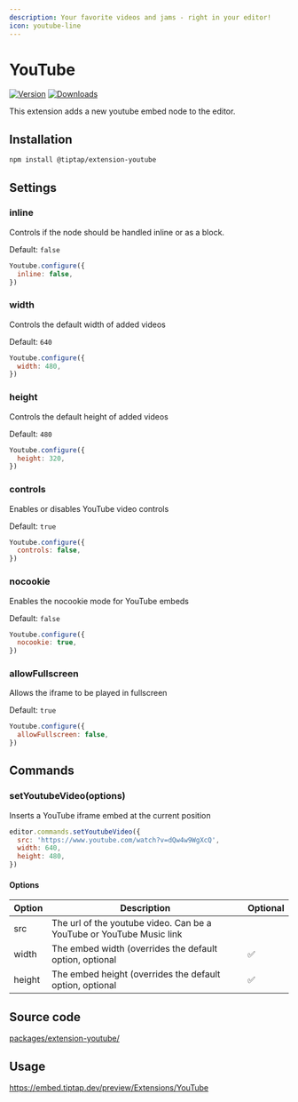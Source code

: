 ```yaml
---
description: Your favorite videos and jams - right in your editor!
icon: youtube-line
---
```


# YouTube
[![Version](https://img.shields.io/npm/v/@tiptap/extension-youtube.svg?label=version)](https://www.npmjs.com/package/@tiptap/extension-youtube)
[![Downloads](https://img.shields.io/npm/dm/@tiptap/extension-youtube.svg)](https://npmcharts.com/compare/@tiptap/extension-youtube?minimal=true)

This extension adds a new youtube embed node to the editor.

## Installation
```bash
npm install @tiptap/extension-youtube
```

## Settings

### inline
Controls if the node should be handled inline or as a block.

Default: `false`

```js
Youtube.configure({
  inline: false,
})
```

### width
Controls the default width of added videos

Default: `640`

```js
Youtube.configure({
  width: 480,
})
```

### height
Controls the default height of added videos

Default: `480`

```js
Youtube.configure({
  height: 320,
})
```

### controls
Enables or disables YouTube video controls

Default: `true`

```js
Youtube.configure({
  controls: false,
})
```

### nocookie
Enables the nocookie mode for YouTube embeds

Default: `false`

```js
Youtube.configure({
  nocookie: true,
})
```

### allowFullscreen
Allows the iframe to be played in fullscreen

Default: `true`

```js
Youtube.configure({
  allowFullscreen: false,
})
```


## Commands

### setYoutubeVideo(options)
Inserts a YouTube iframe embed at the current position

```js
editor.commands.setYoutubeVideo({
  src: 'https://www.youtube.com/watch?v=dQw4w9WgXcQ',
  width: 640,
  height: 480,
})
```

#### Options

| Option           | Description                                                             | Optional |
| ---------------- | ----------------------------------------------------------------------- | -------- |
| src              | The url of the youtube video. Can be a YouTube or YouTube Music link    |          |
| width            | The embed width (overrides the default option, optional                 | ✅         |
| height           | The embed height (overrides the default option, optional                | ✅         |


## Source code
[packages/extension-youtube/](https://github.com/ueberdosis/tiptap/blob/main/packages/extension-youtube/)

## Usage
https://embed.tiptap.dev/preview/Extensions/YouTube

